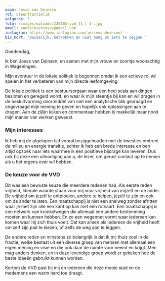 ```yaml
---
naam: Jesse van Deinsen
rol: Steunfractielid
volgorde: 3
foto: /images/uploads/220103-vvd_11_l-1-.jpg
email: vandeinsenjesse@gmail.com
instagram: https://www.instagram.com/jessevandeinsen/
bio_kort: "Duidelijk, betrokken en niet bang om iets te zeggen "
---
```

<!--StartFragment-->

Goedendag,

Ik ben Jesse van Deinsen, en samen met mijn vrouw en zoontje woonachtig in Wageningen.

Mijn avontuur in de lokale politiek is begonnen omdat ik een actieve rol wil spelen in het verbeteren van mijn directe leefomgeving.

De lokale politiek is een bestuursorgaan waar een heel scala aan dingen besloten en geregeld wordt, en waar ik mijn steentje bij kan en wil dragen in de besluitvorming doormiddel van met een analytische blik gevraagd en ongevraagd mijn mening te geven en hopelijk ook oplossingen aan te dragen. Aan de zijlijn kijken en commentaar hebben is makkelijk maar nooit mijn manier van werken geweest.

### Mijn interesses

Ik heb mij de afgelopen tijd vooral beziggehouden met de kwesties omtrent de milieu en energie transitie, echter ik heb een brede interesse en ben altijd opzoek naar iets waarmee ik een positieve bijdrage kan leveren. Dus ook bij deze een uitnodiging aan u, de lezer, om gerust contact op te nemen als u het ergens over wil hebben.

### De keuze voor de VVD

Dit was een bewuste keuze die meerdere redenen had. Als eerste reden vrijheid, liberale waarde staan voor mij voor vrijheid van mijzelf en de ander. De vrijheid om jezelf te ontplooien, andere te helpen, jezelf te zijn en ook om de ander te laten. Een maatschappij is niet een snelweg zonder afritten waar je met zijn alle een kant op kan met een rotvaart. Een maatschappij is een netwerk van kronkelwegen die allemaal een andere bestemming moeten en kunnen hebben. En zo een wegennet vormt waar iedereen kan komen waar hij zich thuis voelt. Dat kan alleen als iedereen de vrijheid heeft om zelf zijn pad te kiezen, of zelfs de weg aan te leggen.

De andere reden en minstens zo belangrijk is dat ik mij thuis voel in de fractie, welke bestaat uit een diverse groep van mensen met allemaal een eigen mening en visie en die ook daar de ruimte voor neemt en krijgt. Men mag anders denken, en in deze levendige groep wordt er gekeken hoe de beste ideeën gebruikt kunnen worden.

Kortom de VVD past bij mij en iedereen die deze mooie stad en de medemens een warm hard toe draagt.